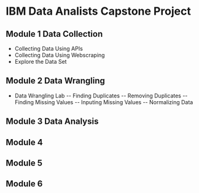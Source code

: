 # IBM Data Analists Capstone Project

## Module 1 Data Collection

- Collecting Data Using APIs
- Collecting Data Using Webscraping
- Explore the Data Set

## Module 2 Data Wrangling

- Data Wrangling Lab
  -- Finding Duplicates
  -- Removing Duplicates
  -- Finding Missing Values
  -- Inputing Missing Values
  -- Normalizing Data

## Module 3 Data Analysis

## Module 4

## Module 5

## Module 6
